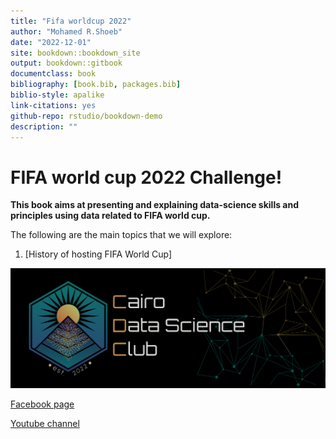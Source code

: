 ```yaml
---
title: "Fifa worldcup 2022"
author: "Mohamed R.Shoeb"
date: "2022-12-01"
site: bookdown::bookdown_site
output: bookdown::gitbook
documentclass: book
bibliography: [book.bib, packages.bib]
biblio-style: apalike
link-citations: yes
github-repo: rstudio/bookdown-demo
description: ""
---
```


# FIFA world cup 2022 Challenge!

**This book aims at presenting and explaining data-science skills and principles using data related to FIFA world cup.**

The following are the main topics that we will explore:

1.  [History of hosting FIFA World Cup]

![](design-f6b879de-c009-4457-9c57-7f2087765e99.png)

[Facebook page](https://www.facebook.com/profile.php?id=100087328541146)

[Youtube channel](https://www.youtube.com/@cairodatascienceclub2350/videos)
